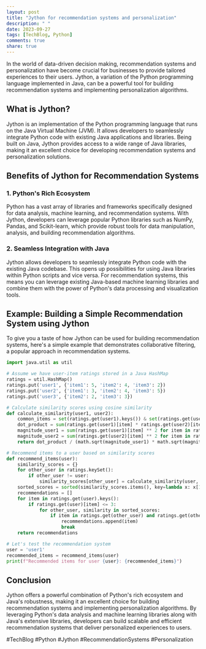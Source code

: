 ```yaml
---
layout: post
title: "Jython for recommendation systems and personalization"
description: " "
date: 2023-09-27
tags: [TechBlog, Python]
comments: true
share: true
---
```


In the world of data-driven decision making, recommendation systems and personalization have become crucial for businesses to provide tailored experiences to their users. Jython, a variation of the Python programming language implemented in Java, can be a powerful tool for building recommendation systems and implementing personalization algorithms.

## What is Jython?

Jython is an implementation of the Python programming language that runs on the Java Virtual Machine (JVM). It allows developers to seamlessly integrate Python code with existing Java applications and libraries. Being built on Java, Jython provides access to a wide range of Java libraries, making it an excellent choice for developing recommendation systems and personalization solutions.

## Benefits of Jython for Recommendation Systems

### 1. Python's Rich Ecosystem

Python has a vast array of libraries and frameworks specifically designed for data analysis, machine learning, and recommendation systems. With Jython, developers can leverage popular Python libraries such as NumPy, Pandas, and Scikit-learn, which provide robust tools for data manipulation, analysis, and building recommendation algorithms.

### 2. Seamless Integration with Java

Jython allows developers to seamlessly integrate Python code with the existing Java codebase. This opens up possibilities for using Java libraries within Python scripts and vice versa. For recommendation systems, this means you can leverage existing Java-based machine learning libraries and combine them with the power of Python's data processing and visualization tools.

## Example: Building a Simple Recommendation System using Jython

To give you a taste of how Jython can be used for building recommendation systems, here's a simple example that demonstrates collaborative filtering, a popular approach in recommendation systems.

```python
import java.util as util

# Assume we have user-item ratings stored in a Java HashMap
ratings = util.HashMap()
ratings.put('user1', {'item1': 5, 'item2': 4, 'item3': 2})
ratings.put('user2', {'item1': 3, 'item2': 4, 'item3': 5})
ratings.put('user3', {'item2': 2, 'item3': 3})

# Calculate similarity scores using cosine similarity
def calculate_similarity(user1, user2):
    common_items = set(ratings.get(user1).keys()) & set(ratings.get(user2).keys())
    dot_product = sum(ratings.get(user1)[item] * ratings.get(user2)[item] for item in common_items)
    magnitude_user1 = sum(ratings.get(user1)[item] ** 2 for item in ratings.get(user1).keys())
    magnitude_user2 = sum(ratings.get(user2)[item] ** 2 for item in ratings.get(user2).keys())
    return dot_product / (math.sqrt(magnitude_user1) * math.sqrt(magnitude_user2))

# Recommend items to a user based on similarity scores
def recommend_items(user):
    similarity_scores = {}
    for other_user in ratings.keySet():
        if other_user != user:
            similarity_scores[other_user] = calculate_similarity(user, other_user)
    sorted_scores = sorted(similarity_scores.items(), key=lambda x: x[1], reverse=True)
    recommendations = []
    for item in ratings.get(user).keys():
        if ratings.get(user)[item] <= 3:
            for other_user, similarity in sorted_scores:
                if item in ratings.get(other_user) and ratings.get(other_user)[item] > 3:
                    recommendations.append(item)
                    break
    return recommendations

# Let's test the recommendation system
user = 'user1'
recommended_items = recommend_items(user)
print(f"Recommended items for user {user}: {recommended_items}")
```

## Conclusion

Jython offers a powerful combination of Python's rich ecosystem and Java's robustness, making it an excellent choice for building recommendation systems and implementing personalization algorithms. By leveraging Python's data analysis and machine learning libraries along with Java's extensive libraries, developers can build scalable and efficient recommendation systems that deliver personalized experiences to users.

#TechBlog #Python #Jython #RecommendationSystems #Personalization
